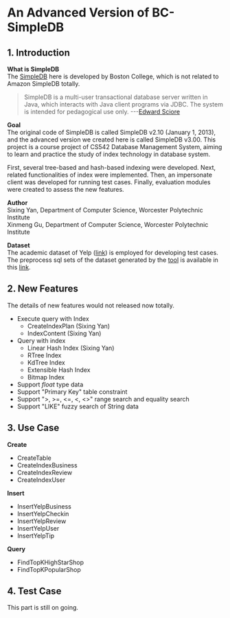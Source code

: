 # An Advanced Version of BC-SimpleDB

## 1. Introduction
**What is SimpleDB**  
The [SimpleDB](http://cs.bc.edu/~sciore/simpledb/intro.html) here is developed by Boston College, which is not related to Amazon SimpleDB totally.  
> SimpleDB is a multi-user transactional database server written in Java, which interacts with Java client programs via JDBC. The system is intended for pedagogical use only. ---[Edward Sciore](http://www.cs.bc.edu/~sciore)

**Goal**  
The original code of SimpleDB is called SimpleDB v2.10 (January 1, 2013), and the advanced version we created here is called SimpleDB v3.00. This project is a course project of CS542 Database Management System, aiming to learn and practice the study of index technology in database system.   

First, several tree-based and hash-based indexing were developed. Next, related functionalities of index were implemented. Then, an impersonate client was developed for running test cases. Finally, evaluation modules were created to assess the new features.

**Author**  
Sixing Yan, Department of Computer Science, Worcester Polytechnic Institute  
Xinmeng Gu, Department of Computer Science, Worcester Polytechnic Institute  

**Dataset**  
The academic dataset of Yelp ([link](https://www.yelp.com/dataset)) is employed for developing test cases.  
The preprocess sql sets of the dataset generated by the [tool](https://github.com/SixingYan/yelp_dataset_process) is available in this [link](https://drive.google.com/open?id=1mC5NTh6YyJCzX-ojfaIYebUBnvIjUKED).   

## 2. New Features
The details of new features would not released now totally.
- Execute query with Index
	- CreateIndexPlan (Sixing Yan)
	- IndexContent (Sixing Yan)
- Query with index
	- Linear Hash Index (Sixing Yan)
	- RTree Index
	- KdTree Index
	- Extensible Hash Index
	- Bitmap Index 
- Support *float* type data
- Support "Primary Key" table constraint
- Support ">, >=, <=, <, <>" range search and equality search
- Support "LIKE" fuzzy search of String data

## 3. Use Case

**Create**
- CreateTable
- CreateIndexBusiness
- CreateIndexReview
- CreateIndexUser

**Insert**
- InsertYelpBusiness
- InsertYelpCheckin
- InsertYelpReview
- InsertYelpUser
- InsertYelpTip

**Query**
- FindTopKHighStarShop
- FindTopKPopularShop

## 4. Test Case
This part is still on going.